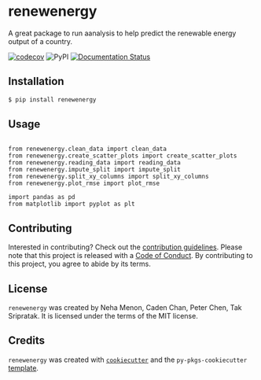 # renewenergy

A great package to run aanalysis to help predict the renewable energy output of a country.

[![codecov](https://codecov.io/gh/DSCI-310-2024/renewenergy/graph/badge.svg?token=X00ruRbQWc)](https://codecov.io/gh/DSCI-310-2024/renewenergy) ![PyPI](https://img.shields.io/pypi/v/renewenergy?label=pypi%20package) [![Documentation Status](https://readthedocs.org/projects/renewenergy/badge/?version=latest)](https://renewenergy.readthedocs.io/en/latest/?badge=latest)
      



## Installation

```bash
$ pip install renewenergy
```

## Usage
```

from renewenergy.clean_data import clean_data
from renewenergy.create_scatter_plots import create_scatter_plots
from renewenergy.reading_data import reading_data
from renewenergy.impute_split import impute_split
from renewenergy.split_xy_columns import split_xy_columns
from renewenergy.plot_rmse import plot_rmse

import pandas as pd
from matplotlib import pyplot as plt
```

## Contributing

Interested in contributing? Check out the [contribution guidelines](https://github.com/DSCI-310-2024/renewenergy/blob/main/CONTRIBUTING.md). Please note that this project is released with a [Code of Conduct](https://github.com/DSCI-310-2024/renewenergy/blob/main/CONDUCT.md). By contributing to this project, you agree to abide by its terms.

## License

`renewenergy` was created by Neha Menon, Caden Chan, Peter Chen, Tak Sripratak. It is licensed under the terms of the MIT license.

## Credits

`renewenergy` was created with [`cookiecutter`](https://cookiecutter.readthedocs.io/en/latest/) and the `py-pkgs-cookiecutter` [template](https://github.com/py-pkgs/py-pkgs-cookiecutter).
